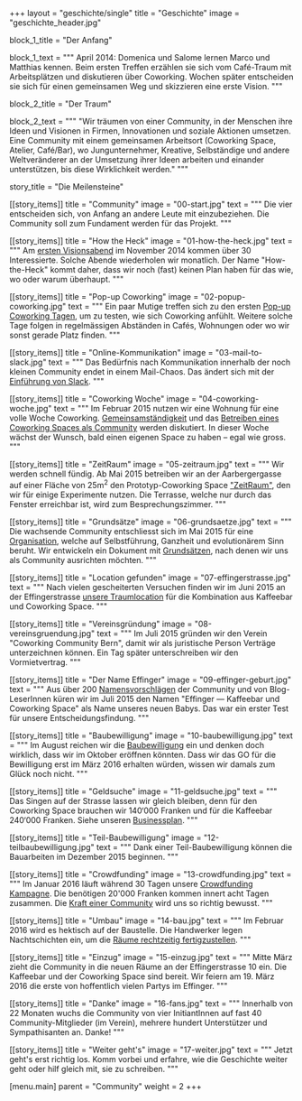 +++
layout = "geschichte/single"
title = "Geschichte"
image = "geschichte_header.jpg"

block_1_title = "Der Anfang"

block_1_text = """
April 2014: Domenica und Salome lernen Marco und Matthias kennen. Beim ersten Treffen erzählen sie sich vom Café-Traum mit Arbeitsplätzen und diskutieren über Coworking. Wochen später entscheiden sie sich für einen gemeinsamen Weg und skizzieren eine erste Vision.
"""

block_2_title = "Der Traum"

block_2_text = """
"Wir träumen von einer Community, in der Menschen ihre Ideen und Visionen in Firmen, Innovationen und soziale Aktionen umsetzen. Eine Community mit einem gemeinsamen Arbeitsort (Coworking Space, Atelier, Café/Bar), wo Jungunternehmer, Kreative, Selbständige und andere Weltveränderer an der Umsetzung ihrer Ideen arbeiten und einander unterstützen, bis diese Wirklichkeit werden."
"""

story_title = "Die Meilensteine"

[[story_items]]
title = "Community"
image = "00-start.jpg"
text = """
Die vier entscheiden sich, von Anfang an andere Leute mit einzubeziehen. Die Community soll zum Fundament werden für das Projekt.
"""

[[story_items]]
title = "How the Heck"
image = "01-how-the-heck.jpg"
text = """
Am [ersten Visionsabend](/blog/how-the-heck/) im November 2014 kommen über 30 Interessierte. Solche Abende wiederholen wir monatlich. Der Name "How-the-Heck" kommt daher, dass wir noch (fast) keinen Plan haben für das wie, wo oder warum überhaupt.
"""

[[story_items]]
title = "Pop-up Coworking"
image = "02-popup-coworking.jpg"
text = """
Ein paar Mutige treffen sich zu den ersten [Pop-up Coworking Tagen](/blog/erstes-popup-coworking/), um zu testen, wie sich Coworking anfühlt. Weitere solche Tage folgen in regelmässigen Abständen in Cafés, Wohnungen oder wo wir sonst gerade Platz finden.
"""

[[story_items]]
title = "Online-Kommunikation"
image = "03-mail-to-slack.jpg"
text = """
Das Bedürfnis nach Kommunikation innerhalb der noch kleinen Community endet in einem Mail-Chaos. Das ändert sich mit der [Einführung von Slack](/blog/slack/).
"""

[[story_items]]
title = "Coworking Woche"
image = "04-coworking-woche.jpg"
text = """
Im Februar 2015 nutzen wir eine Wohnung für eine volle Woche Coworking. [Gemeinsamständigkeit](/blog/gemeinsamstaendigkeit/) und das [Betreiben eines Coworking Spaces als Community](/blog/coworking-space-zusammen-betreiben/) werden diskutiert. In dieser Woche wächst der Wunsch, bald einen eigenen Space zu haben – egal wie gross.
"""

[[story_items]]
title = "ZeitRaum"
image = "05-zeitraum.jpg"
text = """
Wir werden schnell fündig. Ab Mai 2015 betreiben wir an der Aarbergergasse auf einer Fläche von 25m<sup>2</sup> den Prototyp-Coworking Space ["ZeitRaum"](/blog/aarbergergasse-es-geht-los/), den wir für einige Experimente nutzen. Die Terrasse, welche nur durch das Fenster erreichbar ist, wird zum Besprechungszimmer.
"""

[[story_items]]
title = "Grundsätze"
image = "06-grundsaetze.jpg"
text = """
Die wachsende Community entschliesst sich im Mai 2015 für eine [Organisation](/blog/organisation/), welche auf Selbstführung, Ganzheit und evolutionärem Sinn beruht. Wir entwickeln ein Dokument mit [Grundsätzen](/blog/grundsaetze/), nach denen wir uns als Community ausrichten möchten.
"""

[[story_items]]
title = "Location gefunden"
image = "07-effingerstrasse.jpg"
text = """
Nach vielen gescheiterten Versuchen finden wir im Juni 2015 an der Effingerstrasse [unsere Traumlocation](/blog/wir-haben-unser-lokal/) für die Kombination aus Kaffeebar und Coworking Space.
"""

[[story_items]]
title = "Vereinsgründung"
image = "08-vereinsgruendung.jpg"
text = """
Im Juli 2015 gründen wir den Verein "Coworking Community Bern", damit wir als juristische Person Verträge unterzeichnen können. Ein Tag später unterschreiben wir den Vormietvertrag.
"""

[[story_items]]
title = "Der Name Effinger"
image = "09-effinger-geburt.jpg"
text = """
Aus über 200 [Namensvorschlägen](/blog/was-lange-waehrt-heisst-endlich-effinger/) der Community und von Blog-LeserInnen küren wir im Juli 2015 den Namen "Effinger — Kaffeebar und Coworking Space" als Name unseres neuen Babys. Das war ein erster Test für unsere Entscheidungsfindung.
"""

[[story_items]]
title = "Baubewilligung"
image = "10-baubewilligung.jpg"
text = """
Im August reichen wir die [Baubewilligung](/blog/baugesuch-eingereicht/) ein und denken doch wirklich, dass wir im Oktober eröffnen könnten. Dass wir das GO für die Bewilligung erst im März 2016 erhalten würden, wissen wir damals zum Glück noch nicht.
"""

[[story_items]]
title = "Geldsuche"
image = "11-geldsuche.jpg"
text = """
Das Singen auf der Strasse lassen wir gleich bleiben, denn für den Coworking Space brauchen wir 140‘000 Franken und für die Kaffeebar 240‘000 Franken. Siehe unseren [Businessplan](/blog/businessplan/).
"""

[[story_items]]
title = "Teil-Baubewilligung"
image = "12-teilbaubewilligung.jpg"
text = """
Dank einer Teil-Baubewilligung können die Bauarbeiten im Dezember 2015 beginnen.
"""

[[story_items]]
title = "Crowdfunding"
image = "13-crowdfunding.jpg"
text = """
Im Januar 2016 läuft während 30 Tagen unsere [Crowdfunding Kampagne](/blog/crowdfunding-erfolgreich/). Die benötigen 20'000 Franken kommen innert acht Tagen zusammen. Die [Kraft einer Community](/blog/community-hinter-dem-effinger/) wird uns so richtig bewusst.
"""

[[story_items]]
title = "Umbau"
image = "14-bau.jpg"
text = """
Im Februar 2016 wird es hektisch auf der Baustelle. Die Handwerker legen Nachtschichten ein, um die [Räume rechtzeitig fertigzustellen](/blog/effinger-eroeffnet-im-maerz/). 
"""

[[story_items]]
title = "Einzug"
image = "15-einzug.jpg"
text = """
Mitte März zieht die Community in die neuen Räume an der Effingerstrasse 10 ein. Die Kaffeebar und der Coworking Space sind bereit. Wir feiern am 19. März 2016 die erste von hoffentlich vielen Partys im Effinger.
"""

[[story_items]]
title = "Danke"
image = "16-fans.jpg"
text = """
Innerhalb von 22 Monaten wuchs die Community von vier InitiantInnen auf fast 40 Community-Mitglieder (im Verein), mehrere hundert Unterstützer und Sympathisanten an. Danke!
"""

[[story_items]]
title = "Weiter geht's"
image = "17-weiter.jpg"
text = """
Jetzt geht's erst richtig los. Komm vorbei und erfahre, wie die Geschichte weiter geht oder hilf gleich mit, sie zu schreiben.
"""


[menu.main]
  parent = "Community"
  weight = 2
+++
